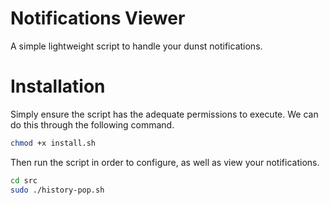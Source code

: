 # Notifications Viewer
A simple lightweight script to handle your dunst notifications.

# Installation
Simply ensure the script has the adequate permissions to execute. We can do this through the following command.

```sh
chmod +x install.sh
```

Then run the script in order to configure, as well as view your notifications.

```sh
cd src
sudo ./history-pop.sh
```


